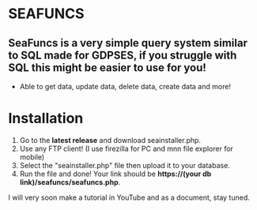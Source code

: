 # SEAFUNCS

## SeaFuncs is a very simple query system similar to SQL made for GDPSES, if you struggle with SQL this might be easier to use for you!
- Able to get data, update data, delete data, create data and more!

# Installation
1. Go to the **latest release** and download seainstaller.php.
2. Use any FTP client! (I use firezilla for PC and mnn file explorer for mobile)
3. Select the "seainstaller.php" file then upload it to your database.
4. Run the file and done! Your link should be **https://(your db link)/seafuncs/seafuncs.php**.

I will very soon make a tutorial in YouTube and as a document, stay tuned.
